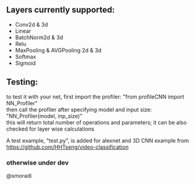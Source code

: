 
## **Layers currently supported:** <br/>
* Conv2d & 3d <br/>
* Linear <br/>
* BatchNorm2d & 3d <br/>
* Relu <br/>
* MaxPooling & AVGPooling 2d & 3d <br/>
* Softmax <br/>
* Sigmoid <br/>

## **Testing:** <br/>
to test it with your net, first import the profiler: "from profileCNN import NN_Profiler" <br/>
then call the profiler after specifying model and input size: "NN_Profiler(model, inp_size)"<br/>
this will return total number of operations and parameters; it can be also checked for layer wise calculations<br/> 

A test example, "test.py", is added for alexnet and 3D CNN example from https://github.com/HHTseng/video-classification

### otherwise under dev <br/>
@smoradi
